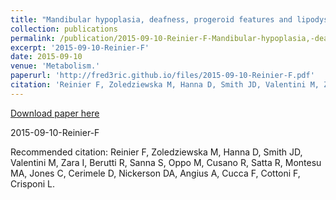 ```yaml
---
title: "Mandibular hypoplasia, deafness, progeroid features and lipodystrophy (MDPL) syndrome in the context of inherited lipodystrophies."
collection: publications
permalink: /publication/2015-09-10-Reinier-F-Mandibular-hypoplasia,-deafness,-progeroid-features-and-lipodystrophy-(MDPL)-syndrome-in-the-context-of-inherited-lipodystrophies.
excerpt: '2015-09-10-Reinier-F'
date: 2015-09-10
venue: 'Metabolism.'
paperurl: 'http://fred3ric.github.io/files/2015-09-10-Reinier-F.pdf'
citation: 'Reinier F, Zoledziewska M, Hanna D, Smith JD, Valentini M, Zara I, Berutti R, Sanna S, Oppo M, Cusano R, Satta R, Montesu MA, Jones C, Cerimele D, Nickerson DA, Angius A, Cucca F, Cottoni F, Crisponi L.'
---
```


<a href='http://fred3ric.github.io/files/2015-09-10-Reinier-F.pdf'>Download paper here</a>

2015-09-10-Reinier-F

Recommended citation: Reinier F, Zoledziewska M, Hanna D, Smith JD, Valentini M, Zara I, Berutti R, Sanna S, Oppo M, Cusano R, Satta R, Montesu MA, Jones C, Cerimele D, Nickerson DA, Angius A, Cucca F, Cottoni F, Crisponi L.